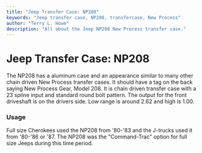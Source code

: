 ```yaml
---
title: "Jeep Transfer Case: NP208"
keywords: "Jeep transfer case, NP208, transfercase, New Process"
author: "Terry L. Howe"
description: "All about the Jeep NP208 New Process transfer case."
---
```


# Jeep Transfer Case: NP208
The NP208 has a aluminum case and an appearance similar to many
other chain driven New Process transfer cases.  It should have a
tag on the back saying New Process Gear, Model 208.  It is chain
driven transfer case with a 23 spline input and standard round
bolt pattern.  The output for the front driveshaft is on the
drivers side.  Low range is around 2.62 and high is 1.00.
### Usage
Full size Cherokees used the NP208 from '80-'83 and the J-trucks
used it from '80-'86 or '87.  The NP208 was the "Command-Trac" option
for full size Jeeps during this time period.